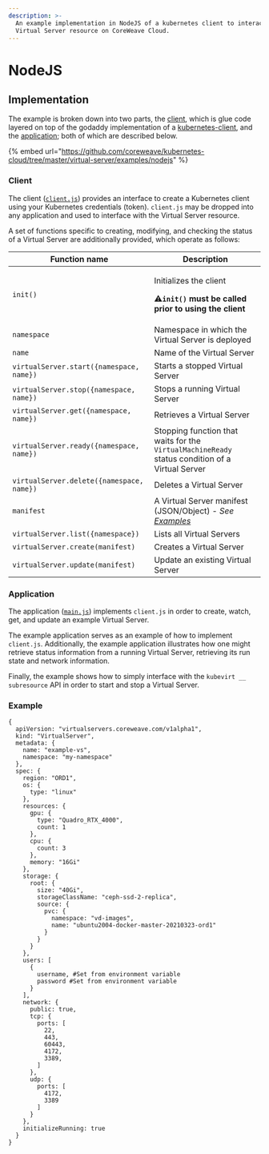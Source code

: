 ```yaml
---
description: >-
  An example implementation in NodeJS of a kubernetes client to interact with a
  Virtual Server resource on CoreWeave Cloud.
---
```


# NodeJS

## Implementation

The example is broken down into two parts, the [client](../../../virtual-server/examples/nodejs/client.js), which is glue code layered on top of the godaddy implementation of a [kubernetes-client](https://github.com/godaddy/kubernetes-client), and the [application](../../../virtual-server/examples/nodejs/main.js); both of which are described below.

{% embed url="https://github.com/coreweave/kubernetes-cloud/tree/master/virtual-server/examples/nodejs" %}

### Client

The client ([`client.js`](../../../virtual-server/examples/nodejs/client.js)) provides an interface to create a Kubernetes client using your Kubernetes credentials (token). `client.js` may be dropped into any application and used to interface with the Virtual Server resource.

A set of functions specific to creating, modifying, and checking the status of a Virtual Server are additionally provided, which operate as follows:

| Function name                             | Description                                                                                                                                                                             |
| ----------------------------------------- | --------------------------------------------------------------------------------------------------------------------------------------------------------------------------------------- |
| `init()`                                  | <p>Initializes the client</p><p><span data-gb-custom-inline data-tag="emoji" data-code="26a0">⚠</span><strong><code>init()</code> must be called prior to using the client</strong></p> |
| `namespace`                               | Namespace in which the Virtual Server is deployed                                                                                                                                       |
| `name`                                    | Name of the Virtual Server                                                                                                                                                              |
| `virtualServer.start({namespace, name})`  | Starts a stopped Virtual Server                                                                                                                                                         |
| `virtualServer.stop({namespace, name})`   | Stops a running Virtual Server                                                                                                                                                          |
| `virtualServer.get({namespace, name})`    | Retrieves a Virtual Server                                                                                                                                                              |
| `virtualServer.ready({namespace, name})`  | Stopping function that waits for the `VirtualMachineReady` status condition of a Virtual Server                                                                                         |
| `virtualServer.delete({namespace, name})` | Deletes a Virtual Server                                                                                                                                                                |
| `manifest`                                | A Virtual Server manifest (JSON/Object) - _See_ [_Examples_](nodejs.md#example-manifest)                                                                                                |
| `virtualServer.list({namespace})`         | Lists all Virtual Servers                                                                                                                                                               |
| `virtualServer.create(manifest)`          | Creates a Virtual Server                                                                                                                                                                |
| `virtualServer.update(manifest)`          | Update an existing Virtual Server                                                                                                                                                       |

### Application

The application ([`main.js`](../../../virtual-server/examples/nodejs/main.js)) implements `client.js` in order to create, watch, get, and update an example Virtual Server.

The example application serves as an example of how to implement `client.js`. Additionally, the example application illustrates how one might retrieve status information from a running Virtual Server, retrieving its run state and network information.

Finally, the example shows how to simply interface with the `kubevirt __ subresource` API in order to start and stop a Virtual Server.

### Example

```
{
  apiVersion: "virtualservers.coreweave.com/v1alpha1",
  kind: "VirtualServer",
  metadata: {
    name: "example-vs",
    namespace: "my-namespace"
  },
  spec: {
    region: "ORD1",
    os: {
      type: "linux"
    },
    resources: {
      gpu: {
        type: "Quadro_RTX_4000",
        count: 1
      },
      cpu: {
        count: 3
      },
      memory: "16Gi"
    },
    storage: {
      root: {
        size: "40Gi",
        storageClassName: "ceph-ssd-2-replica",
        source: {
          pvc: {
            namespace: "vd-images",
            name: "ubuntu2004-docker-master-20210323-ord1"
          }
        }
      }
    },
    users: [
      {
        username, #Set from environment variable
        password #Set from environment variable
      }
    ],
    network: {
      public: true,
      tcp: {
        ports: [
          22,
          443,
          60443,
          4172,
          3389,
        ]
      },
      udp: {
        ports: [
          4172,
          3389
        ]
      }
    },
    initializeRunning: true
  }
}
```
